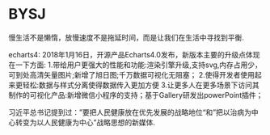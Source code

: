 # BYSJ

慢生活不是懒惰，放慢速度不是拖延时间，而是让我们在生活中寻找到平衡.

echarts4:
2018年1月16日，开源产品Echarts4.0发布，新版本主要的升级点体现在一下方面:
1.带给用户更强大的性能和功能:渲染引擎升级,支持svg,内存占用少，可到处高清矢量图片;新增了旭日图;千万数据可视化无阻塞；
2.使得开发者使用起来更轻松:数据与样式分离使得数据传入更加方便
3.让更多人在更多场景下访问其制作的可视化产品:新增微信小程序的支持；基于Gallery研发出powerPoint插件；


习近平总书记提到过：”要把人民健康放在优先发展的战略地位“和”把以治病为中心转变为以人民健康为中心”战略思想的新媒体.